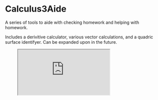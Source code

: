 # Calculus3Aide
A series of tools to aide with checking homework and helping with homework. 

Includes a derivitive calculator, various vector calculations, and a quadric surface identifyer. Can be expanded upon in the future.

<figure class="video_container">
<iframe src="https://docs.google.com/spreadsheets/d/e/2PACX-1vQQy2DZDT_6SEbJTSgOtXgUNvVG9ggZwjy60d3qjIpVNC4sZK9Qku22nMv76RLs7Sd1zmWSohSVbIul/pubhtml?gid=0&amp;single=true&amp;widget=true&amp;headers=false"></iframe>
</figure>
